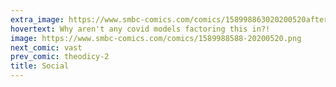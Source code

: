 ```yaml
---
extra_image: https://www.smbc-comics.com/comics/158998863020200520after.png
hovertext: Why aren't any covid models factoring this in?!
image: https://www.smbc-comics.com/comics/1589988588-20200520.png
next_comic: vast
prev_comic: theodicy-2
title: Social
---
```


